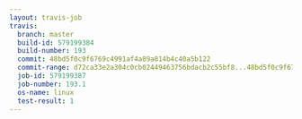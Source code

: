 ```yaml
---
layout: travis-job
travis:
  branch: master
  build-id: 579199384
  build-number: 193
  commit: 48bd5f0c9f6769c4991af4a89a814b4c40a5b122
  commit-range: d72ca33e2a304c0cb02449463756bdacb2c55bf8...48bd5f0c9f6769c4991af4a89a814b4c40a5b122
  job-id: 579199387
  job-number: 193.1
  os-name: linux
  test-result: 1
---
```

